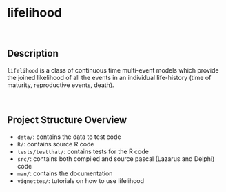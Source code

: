 # lifelihood

<br>

## Description

`lifelihood` is a class of continuous time multi-event models which provide the joined likelihood of all the events in an individual life-history (time of maturity, reproductive events, death).

<br>

## Project Structure Overview

- `data/`: contains the data to test code
- `R/`: contains source R code
- `tests/testthat/`: contains tests for the R code
- `src/`: contains both compiled and source pascal (Lazarus and Delphi) code
- `man/`: contains the documentation
- `vignettes/`: tutorials on how to use lifelihood

<br>
